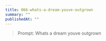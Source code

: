 ```yaml
---
title: 066-whats-a-dream-youve-outgrown
summary: ""
publishedAt: ""
---
```


> Prompt: Whats a dream youve outgrown

